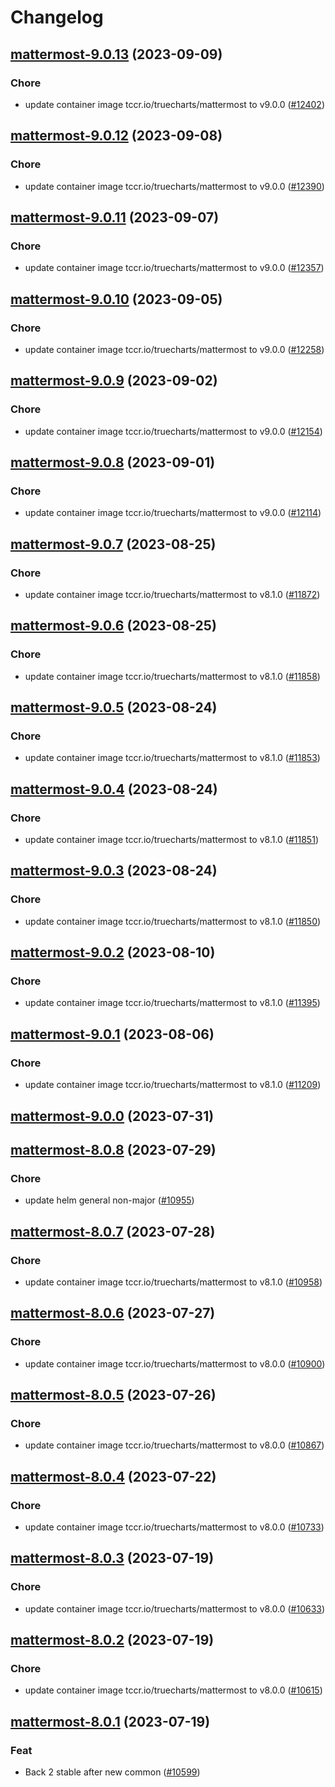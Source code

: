 # Changelog



## [mattermost-9.0.13](https://github.com/truecharts/charts/compare/mattermost-9.0.12...mattermost-9.0.13) (2023-09-09)

### Chore

- update container image tccr.io/truecharts/mattermost to v9.0.0 ([#12402](https://github.com/truecharts/charts/issues/12402))
  
  


## [mattermost-9.0.12](https://github.com/truecharts/charts/compare/mattermost-9.0.11...mattermost-9.0.12) (2023-09-08)

### Chore

- update container image tccr.io/truecharts/mattermost to v9.0.0 ([#12390](https://github.com/truecharts/charts/issues/12390))
  
  


## [mattermost-9.0.11](https://github.com/truecharts/charts/compare/mattermost-9.0.10...mattermost-9.0.11) (2023-09-07)

### Chore

- update container image tccr.io/truecharts/mattermost to v9.0.0 ([#12357](https://github.com/truecharts/charts/issues/12357))
  
  


## [mattermost-9.0.10](https://github.com/truecharts/charts/compare/mattermost-9.0.9...mattermost-9.0.10) (2023-09-05)

### Chore

- update container image tccr.io/truecharts/mattermost to v9.0.0 ([#12258](https://github.com/truecharts/charts/issues/12258))
  
  


## [mattermost-9.0.9](https://github.com/truecharts/charts/compare/mattermost-9.0.8...mattermost-9.0.9) (2023-09-02)

### Chore

- update container image tccr.io/truecharts/mattermost to v9.0.0 ([#12154](https://github.com/truecharts/charts/issues/12154))
  
  


## [mattermost-9.0.8](https://github.com/truecharts/charts/compare/mattermost-9.0.7...mattermost-9.0.8) (2023-09-01)

### Chore

- update container image tccr.io/truecharts/mattermost to v9.0.0 ([#12114](https://github.com/truecharts/charts/issues/12114))
  
  


## [mattermost-9.0.7](https://github.com/truecharts/charts/compare/mattermost-9.0.6...mattermost-9.0.7) (2023-08-25)

### Chore

- update container image tccr.io/truecharts/mattermost to v8.1.0 ([#11872](https://github.com/truecharts/charts/issues/11872))
  
  


## [mattermost-9.0.6](https://github.com/truecharts/charts/compare/mattermost-9.0.5...mattermost-9.0.6) (2023-08-25)

### Chore

- update container image tccr.io/truecharts/mattermost to v8.1.0 ([#11858](https://github.com/truecharts/charts/issues/11858))
  
  


## [mattermost-9.0.5](https://github.com/truecharts/charts/compare/mattermost-9.0.4...mattermost-9.0.5) (2023-08-24)

### Chore

- update container image tccr.io/truecharts/mattermost to v8.1.0 ([#11853](https://github.com/truecharts/charts/issues/11853))
  
  


## [mattermost-9.0.4](https://github.com/truecharts/charts/compare/mattermost-9.0.3...mattermost-9.0.4) (2023-08-24)

### Chore

- update container image tccr.io/truecharts/mattermost to v8.1.0 ([#11851](https://github.com/truecharts/charts/issues/11851))
  
  


## [mattermost-9.0.3](https://github.com/truecharts/charts/compare/mattermost-9.0.2...mattermost-9.0.3) (2023-08-24)

### Chore

- update container image tccr.io/truecharts/mattermost to v8.1.0 ([#11850](https://github.com/truecharts/charts/issues/11850))
  
  


## [mattermost-9.0.2](https://github.com/truecharts/charts/compare/mattermost-9.0.1...mattermost-9.0.2) (2023-08-10)

### Chore

- update container image tccr.io/truecharts/mattermost to v8.1.0 ([#11395](https://github.com/truecharts/charts/issues/11395))
  
  


## [mattermost-9.0.1](https://github.com/truecharts/charts/compare/mattermost-9.0.0...mattermost-9.0.1) (2023-08-06)

### Chore

- update container image tccr.io/truecharts/mattermost to v8.1.0 ([#11209](https://github.com/truecharts/charts/issues/11209))
  
  



## [mattermost-9.0.0](https://github.com/truecharts/charts/compare/mattermost-8.0.8...mattermost-9.0.0) (2023-07-31)




## [mattermost-8.0.8](https://github.com/truecharts/charts/compare/mattermost-8.0.7...mattermost-8.0.8) (2023-07-29)

### Chore

- update helm general non-major ([#10955](https://github.com/truecharts/charts/issues/10955))
  
  


## [mattermost-8.0.7](https://github.com/truecharts/charts/compare/mattermost-8.0.6...mattermost-8.0.7) (2023-07-28)

### Chore

- update container image tccr.io/truecharts/mattermost to v8.1.0 ([#10958](https://github.com/truecharts/charts/issues/10958))
  
  


## [mattermost-8.0.6](https://github.com/truecharts/charts/compare/mattermost-8.0.5...mattermost-8.0.6) (2023-07-27)

### Chore

- update container image tccr.io/truecharts/mattermost to v8.0.0 ([#10900](https://github.com/truecharts/charts/issues/10900))
  
  


## [mattermost-8.0.5](https://github.com/truecharts/charts/compare/mattermost-8.0.4...mattermost-8.0.5) (2023-07-26)

### Chore

- update container image tccr.io/truecharts/mattermost to v8.0.0 ([#10867](https://github.com/truecharts/charts/issues/10867))
  
  


## [mattermost-8.0.4](https://github.com/truecharts/charts/compare/mattermost-8.0.3...mattermost-8.0.4) (2023-07-22)

### Chore

- update container image tccr.io/truecharts/mattermost to v8.0.0 ([#10733](https://github.com/truecharts/charts/issues/10733))
  
  


## [mattermost-8.0.3](https://github.com/truecharts/charts/compare/mattermost-8.0.2...mattermost-8.0.3) (2023-07-19)

### Chore

- update container image tccr.io/truecharts/mattermost to v8.0.0 ([#10633](https://github.com/truecharts/charts/issues/10633))
  
  


## [mattermost-8.0.2](https://github.com/truecharts/charts/compare/mattermost-8.0.1...mattermost-8.0.2) (2023-07-19)

### Chore

- update container image tccr.io/truecharts/mattermost to v8.0.0 ([#10615](https://github.com/truecharts/charts/issues/10615))
  
  


## [mattermost-8.0.1](https://github.com/truecharts/charts/compare/mattermost-8.0.0...mattermost-8.0.1) (2023-07-19)

### Feat

- Back 2 stable after new common ([#10599](https://github.com/truecharts/charts/issues/10599))
  
  